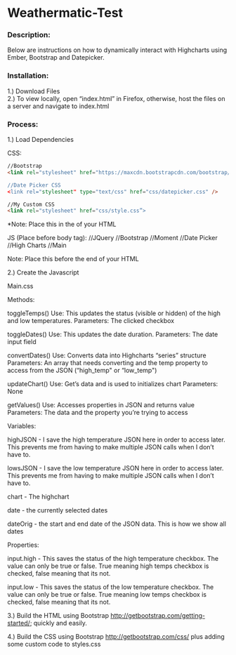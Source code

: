 # Weathermatic-Test

### Description:
Below are instructions on how to dynamically interact with Highcharts using Ember, Bootstrap and Datepicker.

### Installation:
1.) Download Files  
2.) To view locally, open “index.html” in Firefox, otherwise, host the files on a server and navigate to index.html

### Process:
1.) Load Dependencies  

CSS:
```html
//Bootstrap   
<link rel="stylesheet" href="https://maxcdn.bootstrapcdn.com/bootstrap/3.3.4/css/bootstrap.min.css”>

//Date Picker CSS  
<link rel="stylesheet" type="text/css" href="css/datepicker.css" />

//My Custom CSS  
<link rel="stylesheet" href="css/style.css”>
```
*Note: Place this in the <head> of your HTML


JS (Place before body tag):
//JQuery
//Bootstrap
//Moment
//Date Picker
//High Charts
//Main

Note: Place this before the end </body> of your HTML

2.) Create the Javascript

Main.css

Methods:

toggleTemps()
Use: This updates the status (visible or hidden) of the high and low temperatures. 
Parameters: The clicked checkbox

toggleDates()
Use: This updates the date duration. 
Parameters: The date input field

convertDates()
Use: Converts data into Highcharts “series” structure
Parameters: An array that needs converting and the temp property to access from the JSON (“high_temp" or “low_temp") 

updateChart()
Use: Get’s data and is used to initializes chart
Parameters: None

getValues()
Use: Accesses properties in JSON and returns value
Parameters: The data and the property you’re trying to access

Variables:

highJSON - I save the high temperature JSON here in order to access later. This prevents me from having to make multiple JSON calls when I don’t have to.

lowsJSON - I save the low temperature JSON here in order to access later. This prevents me from having to make multiple JSON calls when I don’t have to.

chart - The highchart

date - the currently selected dates

dateOrig - the start and end date of the JSON data. This is how we show all dates

Properties:

input.high - This saves the status of the high temperature checkbox. The value can only be true or false. True meaning high temps checkbox is checked, false meaning that its not.

input.low - This saves the status of the low temperature checkbox. The value can only be true or false. True meaning low temps checkbox is checked, false meaning that its not.

3.) Build the HTML using Bootstrap <http://getbootstrap.com/getting-started/>; quickly and easily.

4.) Build the CSS using Bootstrap <http://getbootstrap.com/css/> plus adding some custom code to styles.css

